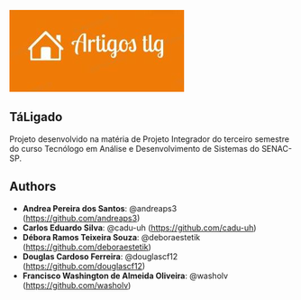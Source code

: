 ![Logo of the project](https://github.com/douglascf12/projetopi3/blob/master/public/readme_images/logo.png)

## TáLigado

Projeto desenvolvido na matéria de Projeto Integrador do terceiro semestre do curso Tecnólogo em Análise e Desenvolvimento de Sistemas do SENAC-SP.

## Authors
* **Andrea Pereira dos Santos**: @andreaps3 (https://github.com/andreaps3)
* **Carlos Eduardo Silva**: @cadu-uh (https://github.com/cadu-uh)
* **Débora Ramos Teixeira Souza**: @deboraestetik (https://github.com/deboraestetik)
* **Douglas Cardoso Ferreira**: @douglascf12 (https://github.com/douglascf12)
* **Francisco Washington de Almeida Oliveira**: @washolv (https://github.com/washolv)
